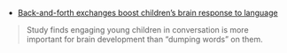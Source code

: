- [Back-and-forth exchanges boost children’s brain response to language](http://news.mit.edu/2018/conversation-boost-childrens-brain-response-language-0214)
>Study finds engaging young children in conversation is more important for brain development than “dumping words” on them.